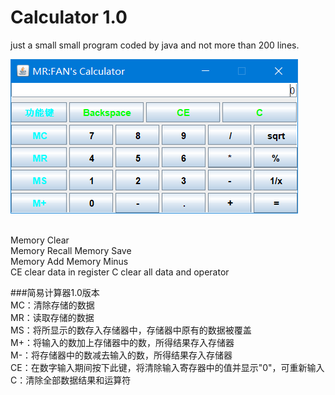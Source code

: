 # Calculator 1.0

just a small small program coded by java  and not more than 200 lines.

![Image text](https://github.com/vanyongqi/Calculator/blob/master/Calculator/img/calculator.PNG)

<br>
    Memory Clear<br>
    Memory Recall
    Memory Save<br>
    Memory Add
    Memory Minus<br>
    CE clear data in register
    C clear all data and operator<br>
  
###简易计算器1.0版本<br>
    MC：清除存储的数据<br>
    MR：读取存储的数据<br>
    MS：将所显示的数存入存储器中，存储器中原有的数据被覆盖<br>
    M+：将输入的数加上存储器中的数，所得结果存入存储器<br>
    M-：将存储器中的数减去输入的数，所得结果存入存储器<br>
    CE：在数字输入期间按下此键，将清除输入寄存器中的值并显示"0"，可重新输入<br>
    C：清除全部数据结果和运算符<br>
    
